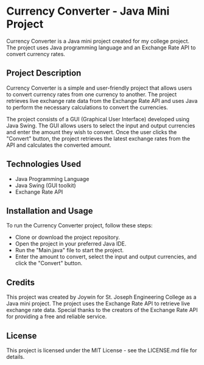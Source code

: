 # Currency Converter - Java Mini Project
Currency Converter is a Java mini project created for my college project. The project uses Java programming language and an Exchange Rate API to convert currency rates.

## Project Description
Currency Converter is a simple and user-friendly project that allows users to convert currency rates from one currency to another. The project retrieves live exchange rate data from the Exchange Rate API and uses Java to perform the necessary calculations to convert the currencies.

The project consists of a GUI (Graphical User Interface) developed using Java Swing. The GUI allows users to select the input and output currencies and enter the amount they wish to convert. Once the user clicks the "Convert" button, the project retrieves the latest exchange rates from the API and calculates the converted amount.

## Technologies Used
* Java Programming Language
* Java Swing (GUI toolkit)
* Exchange Rate API
## Installation and Usage
To run the Currency Converter project, follow these steps:
* Clone or download the project repository.
* Open the project in your preferred Java IDE.
* Run the "Main.java" file to start the project.
* Enter the amount to convert, select the input and output currencies, and click the "Convert" button.
## Credits
This project was created by Joywin for St. Joseph Engineering College as a Java mini project. The project uses the Exchange Rate API to retrieve live exchange rate data. Special thanks to the creators of the Exchange Rate API for providing a free and reliable service.

## License
This project is licensed under the MIT License - see the LICENSE.md file for details.
